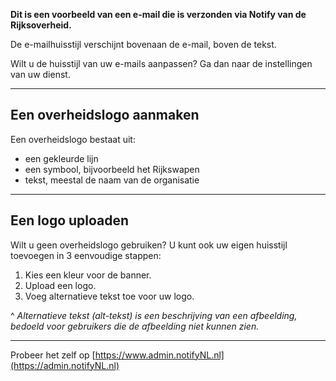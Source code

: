 **Dit is een voorbeeld van een e-mail die is verzonden via Notify van de Rijksoverheid.**

De e-mailhuisstijl verschijnt bovenaan de e-mail, boven de tekst.

Wilt u de huisstijl van uw e-mails aanpassen? Ga dan naar de instellingen van uw dienst.

---

## Een overheidslogo aanmaken

Een overheidslogo bestaat uit:

- een gekleurde lijn
- een symbool, bijvoorbeeld het Rijkswapen
- tekst, meestal de naam van de organisatie

---

## Een logo uploaden

Wilt u geen overheidslogo gebruiken? U kunt ook uw eigen huisstijl toevoegen in 3 eenvoudige stappen:

1. Kies een kleur voor de banner.
2. Upload een logo.
3. Voeg alternatieve tekst toe voor uw logo.

^ *Alternatieve tekst (alt-tekst) is een beschrijving van een afbeelding, bedoeld voor gebruikers die de afbeelding niet kunnen zien.*

---

Probeer het zelf op [https://www.admin.notifyNL.nl](https://admin.notifyNL.nl)
